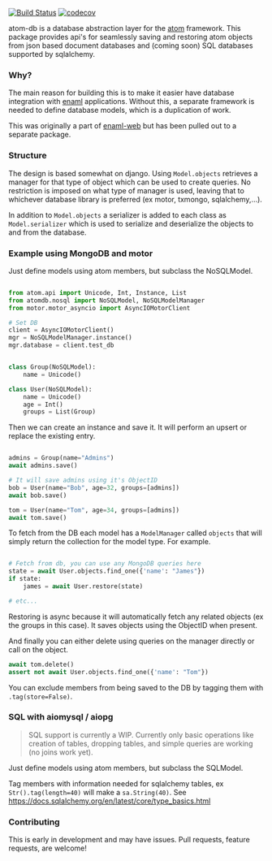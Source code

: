 [![Build Status](https://travis-ci.org/codelv/atom-db.svg?branch=master)](https://travis-ci.org/codelv/atom-db)
[![codecov](https://codecov.io/gh/codelv/atom-db/branch/master/graph/badge.svg)](https://codecov.io/gh/codelv/atom-db)

atom-db is a database abstraction layer for the
[atom](https://github.com/nucleic/atom) framework. This package provides api's for
seamlessly saving and restoring atom objects from json based document databases
and (coming soon) SQL databases supported by sqlalchemy.


### Why?

The main reason for building this is to make it easier have database integration
with [enaml](https://github.com/nucleic/enaml) applications.  Without this,
a separate framework is needed to define database models, which is a
duplication of work.

This was originally a part of [enaml-web](https://github.com/codelv/enaml-web)
but has been pulled out to a separate package.


### Structure

The design is based somewhat on django. Using `Model.objects` retrieves a
manager for that type of object which can be used to create queries. No
restriction is imposed on what type of manager is used, leaving that to
whichever database library is preferred (ex motor, txmongo, sqlalchemy,...).

In addition to `Model.objects` a serializer is added to each class as
`Model.serializer` which is used to serialize and deserialize the objects
to and from the database.


### Example using MongoDB and motor

Just define models using atom members, but subclass the NoSQLModel.

```python

from atom.api import Unicode, Int, Instance, List
from atomdb.nosql import NoSQLModel, NoSQLModelManager
from motor.motor_asyncio import AsyncIOMotorClient

# Set DB
client = AsyncIOMotorClient()
mgr = NoSQLModelManager.instance()
mgr.database = client.test_db


class Group(NoSQLModel):
    name = Unicode()

class User(NoSQLModel):
    name = Unicode()
    age = Int()
    groups = List(Group)


```

Then we can create an instance and save it. It will perform an upsert or replace
the existing entry.

```python

admins = Group(name="Admins")
await admins.save()

# It will save admins using it's ObjectID
bob = User(name="Bob", age=32, groups=[admins])
await bob.save()

tom = User(name="Tom", age=34, groups=[admins])
await tom.save()

```

To fetch from the DB each model has a `ModelManager` called `objects` that will
simply return the collection for the model type. For example.

```python

# Fetch from db, you can use any MongoDB queries here
state = await User.objects.find_one({'name': "James"})
if state:
    james = await User.restore(state)

# etc...
```

Restoring is async because it will automatically fetch any related objects
(ex the groups in this case). It saves objects using the ObjectID when present.

And finally you can either delete using queries on the manager directly or
call on the object.

```python
await tom.delete()
assert not await User.objects.find_one({'name': "Tom"})

```

You can exclude members from being saved to the DB by tagging them
with `.tag(store=False)`.


### SQL with aiomysql / aiopg

> SQL support is currently a WIP. Currently only basic operations like
creation of tables, dropping tables, and simple queries are working
(no joins work yet).

Just define models using atom members, but subclass the SQLModel.

Tag members with information needed for sqlalchemy tables, ex
`Str().tag(length=40)` will make a `sa.String(40)`.
See https://docs.sqlalchemy.org/en/latest/core/type_basics.html



### Contributing

This is early in development and may have issues. Pull requests,
feature requests, are welcome!
